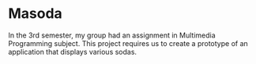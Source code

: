 # Masoda
In the 3rd semester, my group had an  assignment in Multimedia Programming subject. This project requires us to create a prototype  of an application that displays various sodas.  
